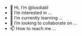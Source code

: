 - 👋 Hi, I’m @losdiabl
- 👀 I’m interested in ...
- 🌱 I’m currently learning ...
- 💞️ I’m looking to collaborate on ...
- 📫 How to reach me ...

<!---
losdiabl/losdiabl is a ✨ special ✨ repository because its `README.md` (this file) appears on your GitHub profile.
You can click the Preview link to take a look at your changes.
--->
